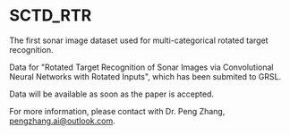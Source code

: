 # SCTD_RTR
The first sonar image dataset used for multi-categorical rotated target recognition.


Data for "Rotated Target Recognition of Sonar Images via Convolutional Neural Networks with Rotated Inputs", which has been submited to GRSL.

Data will be available as soon as the paper is accepted.

For more information, please contact with Dr. Peng Zhang, [pengzhang.ai@outlook.com](pengzhang.ai@outlook.com).

